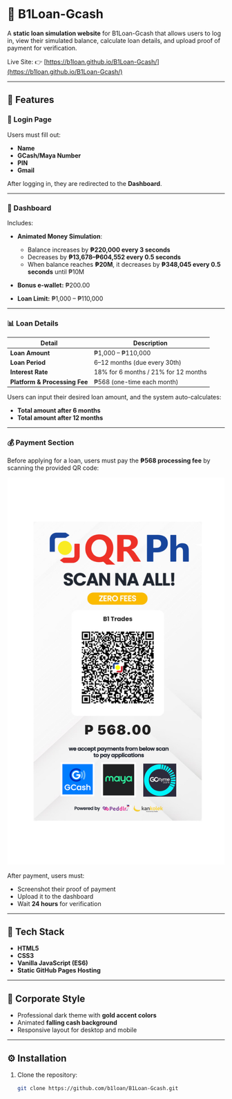 # 💸 B1Loan-Gcash

A **static loan simulation website** for B1Loan-Gcash that allows users to log in, view their simulated balance, calculate loan details, and upload proof of payment for verification.

Live Site: 👉 [https://b1loan.github.io/B1Loan-Gcash/](https://b1loan.github.io/B1Loan-Gcash/)

---

## 🚀 Features

### 🔐 Login Page
Users must fill out:
- **Name**
- **GCash/Maya Number**
- **PIN**
- **Gmail**

After logging in, they are redirected to the **Dashboard**.

---

### 🏦 Dashboard
Includes:
- **Animated Money Simulation**:
  - Balance increases by **₱220,000 every 3 seconds**
  - Decreases by **₱13,678–₱604,552 every 0.5 seconds**
  - When balance reaches **₱20M**, it decreases by **₱348,045 every 0.5 seconds** until ₱10M

- **Bonus e-wallet:** ₱200.00  
- **Loan Limit:** ₱1,000 – ₱110,000  

---

### 📊 Loan Details
| Detail | Description |
|--------|--------------|
| **Loan Amount** | ₱1,000 – ₱110,000 |
| **Loan Period** | 6–12 months (due every 30th) |
| **Interest Rate** | 18% for 6 months / 21% for 12 months |
| **Platform & Processing Fee** | ₱568 (one-time each month) |

Users can input their desired loan amount, and the system auto-calculates:
- **Total amount after 6 months**
- **Total amount after 12 months**

---

### 💰 Payment Section
Before applying for a loan, users must pay the **₱568 processing fee** by scanning the provided QR code:

![QR Code](https://github.com/b1loan/B1Loan-Gcash/blob/f1614fa8ba6ae18df720f58733255bab438c623c/Background%20Eraser.png?raw=true)

After payment, users must:
- Screenshot their proof of payment
- Upload it to the dashboard
- Wait **24 hours** for verification

---

## 🧮 Tech Stack
- **HTML5**
- **CSS3**
- **Vanilla JavaScript (ES6)**
- **Static GitHub Pages Hosting**

---

## 💼 Corporate Style
- Professional dark theme with **gold accent colors**
- Animated **falling cash background**
- Responsive layout for desktop and mobile

---

## ⚙️ Installation

1. Clone the repository:
   ```bash
   git clone https://github.com/b1loan/B1Loan-Gcash.git
